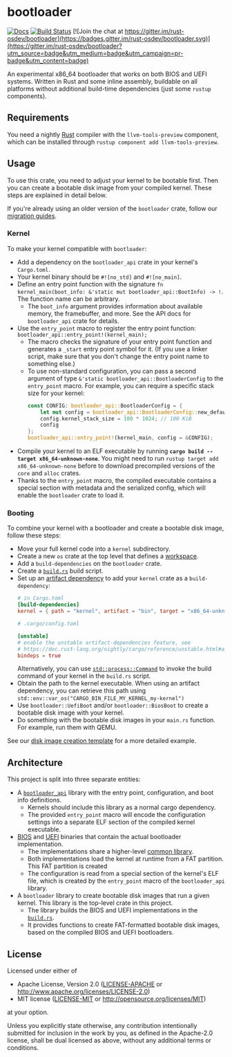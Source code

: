 # bootloader

[![Docs](https://docs.rs/bootloader/badge.svg)](https://docs.rs/bootloader)
[![Build Status](https://github.com/rust-osdev/bootloader/actions/workflows/build.yml/badge.svg)](https://github.com/rust-osdev/bootloader/actions/workflows/build.yml)
[![Join the chat at https://gitter.im/rust-osdev/bootloader](https://badges.gitter.im/rust-osdev/bootloader.svg)](https://gitter.im/rust-osdev/bootloader?utm_source=badge&utm_medium=badge&utm_campaign=pr-badge&utm_content=badge)

An experimental x86_64 bootloader that works on both BIOS and UEFI systems. Written in Rust and some inline assembly, buildable on all platforms without additional build-time dependencies (just some `rustup` components).

## Requirements

You need a nightly [Rust](https://www.rust-lang.org) compiler with the `llvm-tools-preview` component, which can be installed through `rustup component add llvm-tools-preview`.

## Usage

To use this crate, you need to adjust your kernel to be bootable first. Then you can create a bootable disk image from your compiled kernel. These steps are explained in detail below.

If you're already using an older version of the `bootloader` crate, follow our [migration guides](docs/migration).

### Kernel

To make your kernel compatible with `bootloader`:

- Add a dependency on the `bootloader_api` crate in your kernel's `Cargo.toml`.
- Your kernel binary should be `#![no_std]` and `#![no_main]`.
- Define an entry point function with the signature `fn kernel_main(boot_info: &'static mut bootloader_api::BootInfo) -> !`. The function name can be arbitrary.
  - The `boot_info` argument provides information about available memory, the framebuffer, and more. See the API docs for `bootloader_api` crate for details.
- Use the `entry_point` macro to register the entry point function: `bootloader_api::entry_point!(kernel_main);`
  - The macro checks the signature of your entry point function and generates a `_start` entry point symbol for it. (If you use a linker script, make sure that you don't change the entry point name to something else.)
  - To use non-standard configuration, you can pass a second argument of type `&'static bootloader_api::BootloaderConfig` to the `entry_point` macro. For example, you can require a specific stack size for your kernel:
    ```rust
    const CONFIG: bootloader_api::BootloaderConfig = {
        let mut config = bootloader_api::BootloaderConfig::new_default();
        config.kernel_stack_size = 100 * 1024; // 100 KiB
        config
    };
    bootloader_api::entry_point!(kernel_main, config = &CONFIG);
    ```
- Compile your kernel to an ELF executable by running **`cargo build --target x86_64-unknown-none`**. You might need to run `rustup target add x86_64-unknown-none` before to download precompiled versions of the `core` and `alloc` crates.
- Thanks to the `entry_point` macro, the compiled executable contains a special section with metadata and the serialized config, which will enable the `bootloader` crate to load it.

### Booting

To combine your kernel with a bootloader and create a bootable disk image, follow these steps:

- Move your full kernel code into a `kernel` subdirectory.
- Create a new `os` crate at the top level that defines a [workspace](https://doc.rust-lang.org/cargo/reference/workspaces.html).
- Add a `build-dependencies` on the `bootloader` crate.
- Create a [`build.rs`](https://doc.rust-lang.org/cargo/reference/build-scripts.html) build script.
- Set up an [artifact dependency](https://doc.rust-lang.org/nightly/cargo/reference/unstable.html#artifact-dependencies) to add your `kernel` crate as a `build-dependency`:
  ```toml
  # in Cargo.toml
  [build-dependencies]
  kernel = { path = "kernel", artifact = "bin", target = "x86_64-unknown-none" }
  ```
  ```toml
  # .cargo/config.toml

  [unstable]
  # enable the unstable artifact-dependencies feature, see
  # https://doc.rust-lang.org/nightly/cargo/reference/unstable.html#artifact-dependencies
  bindeps = true
  ```
  Alternatively, you can use [`std::process::Command`](https://doc.rust-lang.org/stable/std/process/struct.Command.html) to invoke the build command of your kernel in the `build.rs` script.
- Obtain the path to the kernel executable. When using an artifact dependency, you can retrieve this path using `std::env::var_os("CARGO_BIN_FILE_MY_KERNEL_my-kernel")`
- Use `bootloader::UefiBoot` and/or `bootloader::BiosBoot` to create a bootable disk image with your kernel.
- Do something with the bootable disk images in your `main.rs` function. For example, run them with QEMU.

See our [disk image creation template](docs/create-disk-image.md) for a more detailed example.

## Architecture

This project is split into three separate entities:

- A [`bootloader_api`](./api) library with the entry point, configuration, and boot info definitions.
  - Kernels should include this library as a normal cargo dependency.
  - The provided `entry_point` macro will encode the configuration settings into a separate ELF section of the compiled kernel executable.
- [BIOS](./bios) and [UEFI](./uefi) binaries that contain the actual bootloader implementation.
  - The implementations share a higher-level [common library](./common).
  - Both implementations load the kernel at runtime from a FAT partition. This FAT partition is created
  - The configuration is read from a special section of the kernel's ELF file, which is created by the `entry_point` macro of the `bootloader_api` library.
- A `bootloader` library to create bootable disk images that run a given kernel. This library is the top-level crate in this project.
  - The library builds the BIOS and UEFI implementations in the [`build.rs`](./build.rs).
  - It provides functions to create FAT-formatted bootable disk images, based on the compiled BIOS and UEFI bootloaders.

## License

Licensed under either of

- Apache License, Version 2.0 ([LICENSE-APACHE](LICENSE-APACHE) or
  http://www.apache.org/licenses/LICENSE-2.0)
- MIT license ([LICENSE-MIT](LICENSE-MIT) or http://opensource.org/licenses/MIT)

at your option.

Unless you explicitly state otherwise, any contribution intentionally submitted for inclusion in the work by you, as defined in the Apache-2.0 license, shall be dual licensed as above, without any additional terms or conditions.
